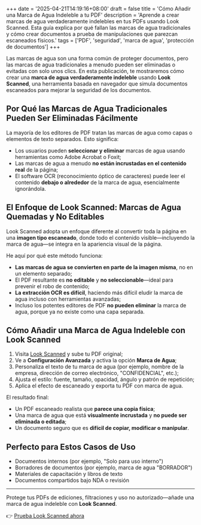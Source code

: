 +++
date = '2025-04-21T14:19:16+08:00'
draft = false
title = 'Cómo Añadir una Marca de Agua Indeleble a tu PDF'
description = 'Aprende a crear marcas de agua verdaderamente indelebles en tus PDFs usando Look Scanned. Esta guía explica por qué fallan las marcas de agua tradicionales y cómo crear documentos a prueba de manipulaciones que parezcan escaneados físicos.'
tags = ['PDF', 'seguridad', 'marca de agua', 'protección de documentos']
+++

Las marcas de agua son una forma común de proteger documentos, pero las marcas de agua tradicionales a menudo pueden ser eliminadas o evitadas con solo unos clics. En esta publicación, te mostraremos cómo crear una **marca de agua verdaderamente indeleble** usando **Look Scanned**, una herramienta basada en navegador que simula documentos escaneados para mejorar la seguridad de los documentos.

## Por Qué las Marcas de Agua Tradicionales Pueden Ser Eliminadas Fácilmente

La mayoría de los editores de PDF tratan las marcas de agua como capas o elementos de texto separados. Esto significa:

- Los usuarios pueden **seleccionar y eliminar** marcas de agua usando herramientas como Adobe Acrobat o Foxit;
- Las marcas de agua a menudo **no están incrustadas en el contenido real** de la página;
- El software OCR (reconocimiento óptico de caracteres) puede leer el contenido **debajo o alrededor** de la marca de agua, esencialmente ignorándola.

## El Enfoque de Look Scanned: Marcas de Agua Quemadas y No Editables

Look Scanned adopta un enfoque diferente al convertir toda la página en una **imagen tipo escaneado**, donde todo el contenido visible—incluyendo la marca de agua—se integra en la apariencia visual de la página.

He aquí por qué este método funciona:

- **Las marcas de agua se convierten en parte de la imagen misma**, no en un elemento separado;
- El PDF resultante es **no editable** y **no seleccionable**—ideal para prevenir el robo de contenido;
- **La extracción OCR es difícil**, haciendo más difícil eludir la marca de agua incluso con herramientas avanzadas;
- Incluso los potentes editores de PDF **no pueden eliminar** la marca de agua, porque ya no existe como una capa separada.

## Cómo Añadir una Marca de Agua Indeleble con Look Scanned

1. Visita [Look Scanned](https://lookscanned.io) y sube tu PDF original;
2. Ve a **Configuración Avanzada** y activa la opción **Marca de Agua**;
3. Personaliza el texto de tu marca de agua (por ejemplo, nombre de la empresa, dirección de correo electrónico, "CONFIDENCIAL", etc.);
4. Ajusta el estilo: fuente, tamaño, opacidad, ángulo y patrón de repetición;
5. Aplica el efecto de escaneado y exporta tu PDF con marca de agua.

El resultado final:

- Un PDF escaneado realista que **parece una copia física**;
- Una marca de agua que está **visualmente incrustada** y **no puede ser eliminada o editada**;
- Un documento seguro que es **difícil de copiar, modificar o manipular**.

## Perfecto para Estos Casos de Uso

- Documentos internos (por ejemplo, "Solo para uso interno")
- Borradores de documentos (por ejemplo, marca de agua "BORRADOR")
- Materiales de capacitación y libros de texto
- Documentos compartidos bajo NDA o revisión

---

Protege tus PDFs de ediciones, filtraciones y uso no autorizado—añade una marca de agua indeleble con **Look Scanned**.

👉 [Prueba Look Scanned ahora](https://lookscanned.io) 